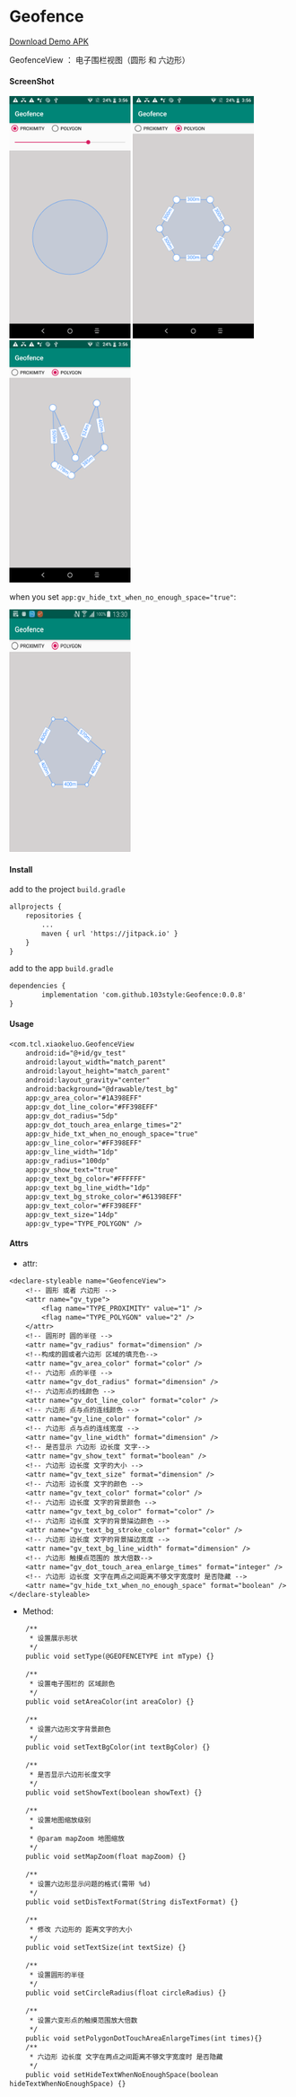 # Geofence

[Download Demo APK](https://github.com/103style/Geofence/blob/master/apk/demo-debug.apk)


GeofenceView  ： 电子围栏视图（圆形 和 六边形）

#### ScreenShot

<img src="https://github.com/103style/Geofence/blob/master/screenshot/Screenshot1.png"  height="432" width="216">  <img src="https://github.com/103style/Geofence/blob/master/screenshot/Screenshot2.png"  height="432" width="216">  <img src="https://github.com/103style/Geofence/blob/master/screenshot/Screenshot3.png"  height="432" width="216">


when you set `app:gv_hide_txt_when_no_enough_space="true"`:

<img src="https://github.com/103style/Geofence/blob/master/screenshot/Screenshot4.png"  height="432" width="216">

#### Install
add to the project `build.gradle`
```
allprojects {
    repositories {
        ...
        maven { url 'https://jitpack.io' }
    }
}
```
add to the app  `build.gradle`
```
dependencies {
        implementation 'com.github.103style:Geofence:0.0.8'
}

```


#### Usage
```
<com.tcl.xiaokeluo.GeofenceView
    android:id="@+id/gv_test"
    android:layout_width="match_parent"
    android:layout_height="match_parent"
    android:layout_gravity="center"
    android:background="@drawable/test_bg"
    app:gv_area_color="#1A398EFF"
    app:gv_dot_line_color="#FF398EFF"
    app:gv_dot_radius="5dp"
    app:gv_dot_touch_area_enlarge_times="2"
    app:gv_hide_txt_when_no_enough_space="true"
    app:gv_line_color="#FF398EFF"
    app:gv_line_width="1dp"
    app:gv_radius="100dp"
    app:gv_show_text="true"
    app:gv_text_bg_color="#FFFFFF"
    app:gv_text_bg_line_width="1dp"
    app:gv_text_bg_stroke_color="#61398EFF"
    app:gv_text_color="#FF398EFF"
    app:gv_text_size="14dp"
    app:gv_type="TYPE_POLYGON" />
```

#### Attrs
* attr:
```
<declare-styleable name="GeofenceView">
    <!-- 圆形 或者 六边形 -->
    <attr name="gv_type">
        <flag name="TYPE_PROXIMITY" value="1" />
        <flag name="TYPE_POLYGON" value="2" />
    </attr>
    <!-- 圆形时 圆的半径 -->
    <attr name="gv_radius" format="dimension" />
    <!--构成的圆或者六边形 区域的填充色-->
    <attr name="gv_area_color" format="color" />
    <!-- 六边形 点的半径 -->
    <attr name="gv_dot_radius" format="dimension" />
    <!-- 六边形点的线颜色 -->
    <attr name="gv_dot_line_color" format="color" />
    <!-- 六边形 点与点的连线颜色 -->
    <attr name="gv_line_color" format="color" />
    <!-- 六边形 点与点的连线宽度 -->
    <attr name="gv_line_width" format="dimension" />
    <!-- 是否显示 六边形 边长度 文字-->
    <attr name="gv_show_text" format="boolean" />
    <!-- 六边形 边长度 文字的大小 -->
    <attr name="gv_text_size" format="dimension" />
    <!-- 六边形 边长度 文字的颜色 -->
    <attr name="gv_text_color" format="color" />
    <!-- 六边形 边长度 文字的背景颜色 -->
    <attr name="gv_text_bg_color" format="color" />
    <!-- 六边形 边长度 文字的背景描边颜色 -->
    <attr name="gv_text_bg_stroke_color" format="color" />
    <!-- 六边形 边长度 文字的背景描边宽度 -->
    <attr name="gv_text_bg_line_width" format="dimension" />
    <!-- 六边形 触摸点范围的 放大倍数-->
    <attr name="gv_dot_touch_area_enlarge_times" format="integer" />
    <!-- 六边形 边长度 文字在两点之间距离不够文字宽度时 是否隐藏 -->
    <attr name="gv_hide_txt_when_no_enough_space" format="boolean" />
</declare-styleable>
```

* Method:

```
    /**
     * 设置展示形状
     */
    public void setType(@GEOFENCETYPE int mType) {}

    /**
     * 设置电子围栏的 区域颜色
     */
    public void setAreaColor(int areaColor) {}

    /**
     * 设置六边形文字背景颜色
     */
    public void setTextBgColor(int textBgColor) {}

    /**
     * 是否显示六边形长度文字
     */
    public void setShowText(boolean showText) {}

    /**
     * 设置地图缩放级别
     *
     * @param mapZoom 地图缩放
     */
    public void setMapZoom(float mapZoom) {}
    
    /**
     * 设置六边形显示问题的格式(需带 %d)
     */
    public void setDisTextFormat(String disTextFormat) {}

    /**
     * 修改 六边形的 距离文字的大小
     */
    public void setTextSize(int textSize) {}

    /**
     * 设置圆形的半径
     */
    public void setCircleRadius(float circleRadius) {}
    
    /**
     * 设置六变形点的触摸范围放大倍数
     */
    public void setPolygonDotTouchAreaEnlargeTimes(int times){}
    /**
     * 六边形 边长度 文字在两点之间距离不够文字宽度时 是否隐藏
     */
    public void setHideTextWhenNoEnoughSpace(boolean hideTextWhenNoEnoughSpace) {}
```
